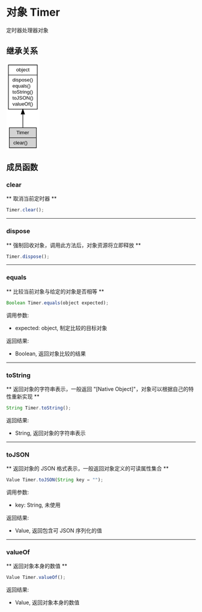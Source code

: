 # 对象 Timer
定时器处理器对象

## 继承关系
<div class="inherits"><svg width="66pt" height="174pt" viewBox="0.00 0.00 65.66 174.00" xmlns="http://www.w3.org/2000/svg" xmlns:xlink="http://www.w3.org/1999/xlink">
<g id="graph0" class="graph" transform="scale(1 1) rotate(0) translate(4 170)">
<title>%0</title>
<polygon fill="#ffffff" stroke="transparent" points="-4,4 -4,-170 61.663,-170 61.663,4 -4,4"/>
<!-- object -->
<g id="node1" class="node">
<title>object</title>
<g id="a_node1"><a xlink:href="object.md" xlink:title="object">
<polygon fill="#ffffff" stroke="#000000" points="0,-77.5 0,-165.5 57.663,-165.5 57.663,-77.5 0,-77.5"/>
<text text-anchor="middle" x="28.8315" y="-152.5" font-family="Helvetica,sans-Serif" font-size="10.00" fill="#000000">object</text>
<polyline fill="none" stroke="#000000" points="0,-145.5 57.663,-145.5 "/>
<text text-anchor="start" x="8" y="-132.5" font-family="Helvetica,sans-Serif" font-size="10.00" fill="#000000">dispose()</text>
<text text-anchor="start" x="8" y="-120.5" font-family="Helvetica,sans-Serif" font-size="10.00" fill="#000000">equals()</text>
<text text-anchor="start" x="8" y="-108.5" font-family="Helvetica,sans-Serif" font-size="10.00" fill="#000000">toString()</text>
<text text-anchor="start" x="8" y="-96.5" font-family="Helvetica,sans-Serif" font-size="10.00" fill="#000000">toJSON()</text>
<text text-anchor="start" x="8" y="-84.5" font-family="Helvetica,sans-Serif" font-size="10.00" fill="#000000">valueOf()</text>
</a>
</g>
</g>
<!-- Timer -->
<g id="node2" class="node">
<title>Timer</title>
<g id="a_node2"><a xlink:title="Timer">
<polygon fill="#d3d3d3" stroke="#000000" points="1.8315,-.5 1.8315,-40.5 55.8315,-40.5 55.8315,-.5 1.8315,-.5"/>
<text text-anchor="middle" x="28.4935" y="-27.5" font-family="Helvetica,sans-Serif" font-size="10.00" fill="#000000">Timer</text>
<polyline fill="none" stroke="#000000" points="1.8315,-20.5 55.1555,-20.5 "/>
<text text-anchor="start" x="9.8315" y="-7.5" font-family="Helvetica,sans-Serif" font-size="10.00" fill="#000000">clear()</text>
</a>
</g>
</g>
<!-- object&#45;&gt;Timer -->
<g id="edge1" class="edge">
<title>object-&gt;Timer</title>
<path fill="none" stroke="#000000" d="M28.8315,-67.4884C28.8315,-57.8902 28.8315,-48.462 28.8315,-40.5997"/>
<polygon fill="#000000" stroke="#000000" points="25.3316,-67.4937 28.8315,-77.4937 32.3316,-67.4938 25.3316,-67.4937"/>
</g>
</g>
</svg></div>

## 成员函数
        
### clear
** 取消当前定时器 **

```JavaScript
Timer.clear();
```

--------------------------
### dispose
** 强制回收对象，调用此方法后，对象资源将立即释放 **

```JavaScript
Timer.dispose();
```

--------------------------
### equals
** 比较当前对象与给定的对象是否相等 **

```JavaScript
Boolean Timer.equals(object expected);
```

调用参数:
* expected: object, 制定比较的目标对象

返回结果:
* Boolean, 返回对象比较的结果

--------------------------
### toString
** 返回对象的字符串表示，一般返回 "[Native Object]"，对象可以根据自己的特性重新实现 **

```JavaScript
String Timer.toString();
```

返回结果:
* String, 返回对象的字符串表示

--------------------------
### toJSON
** 返回对象的 JSON 格式表示，一般返回对象定义的可读属性集合 **

```JavaScript
Value Timer.toJSON(String key = "");
```

调用参数:
* key: String, 未使用

返回结果:
* Value, 返回包含可 JSON 序列化的值

--------------------------
### valueOf
** 返回对象本身的数值 **

```JavaScript
Value Timer.valueOf();
```

返回结果:
* Value, 返回对象本身的数值

